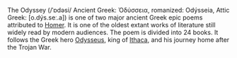 The Odyssey (/ˈɒdəsi/ Ancient Greek: Ὀδύσσεια, romanized: Odýsseia, Attic Greek: [o.dýs.seː.a]) is one of two major ancient Greek epic poems attributed to [Homer](https://en.wikipedia.org/wiki/Homer). It is one of the oldest extant works of literature still widely read by modern audiences. The poem is divided into 24 books. It follows the Greek hero [Odysseus](https://en.wikipedia.org/wiki/Odysseus), king of [Ithaca](https://en.wikipedia.org/wiki/Homer%27s_Ithaca), and his journey home after the Trojan War.